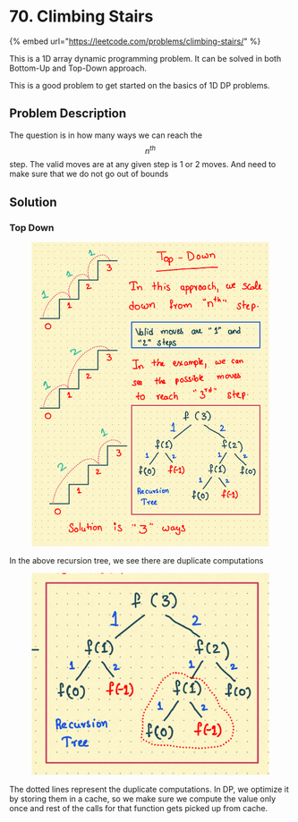 # 70. Climbing Stairs

{% embed url="https://leetcode.com/problems/climbing-stairs/" %}

This is a 1D array dynamic programming problem. It can be solved in both Bottom-Up and Top-Down approach.&#x20;

This is a good problem to get started on the basics of 1D DP problems.

## Problem Description

The question is in how many ways we can reach the $$n^{th}$$step. The valid moves are at any given step is 1 or 2 moves. And need to make sure that we do not go out of bounds



## Solution

### Top Down

<figure><img src="../../.gitbook/assets/image (58).png" alt=""><figcaption></figcaption></figure>

In the above recursion tree, we see there are duplicate computations

<figure><img src="../../.gitbook/assets/image (24).png" alt=""><figcaption></figcaption></figure>

The dotted lines represent the duplicate computations. In DP, we optimize it by storing them in a cache, so we make sure we compute the value only once and rest of the calls for that function gets picked up from cache.

```java
```
